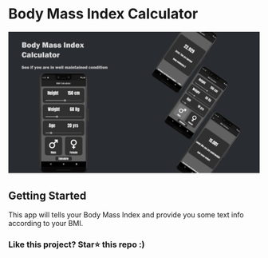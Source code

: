 
# Body Mass Index Calculator

![bmi-calculator-image](/readme_assets/image.jpg "readme-image")
## Getting Started

This app will tells your Body Mass Index and provide you some text info according to your BMI.

### Like this project?  Star⭐ this repo :)

